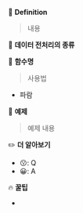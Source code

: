 👀 **Definition**

> 내용

📍 **데이터 전처리의 종류**

📌 **함수명**

> 사용법

- 파람

📜 **예제**

> 예제 내용

✏️ **더 알아보기**

- 😗: Q
- 😀: A

🔥 **꿀팁**

-
